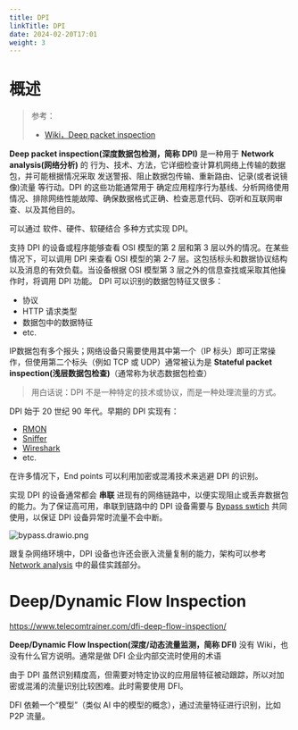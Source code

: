 ```yaml
---
title: DPI
linkTitle: DPI
date: 2024-02-20T17:01
weight: 3
---
```


# 概述

> 参考：
>
> - [Wiki，Deep packet inspection](https://en.wikipedia.org/wiki/Deep_packet_inspection)

**Deep packet inspection(深度数据包检测，简称 DPI)** 是一种用于 **Network analysis(网络分析)** 的 行为、技术、方法，它详细检查计算机网络上传输的数据包，并可能根据情况采取 发送警报、阻止数据包传输、重新路由、记录(或者说镜像)流量 等行动。DPI 的这些功能通常用于 确定应用程序行为基线、分析网络使用情况、排除网络性能故障、确保数据格式正确、检查恶意代码、窃听和互联网审查、以及其他目的。

可以通过 软件、硬件、软硬结合 多种方式实现 DPI。

支持 DPI 的设备或程序能够查看 OSI 模型的第 2 层和第 3 层以外的情况。在某些情况下，可以调用 DPI 来查看 OSI 模型的第 2-7 层。这包括标头和数据协议结构以及消息的有效负载。当设备根据 OSI 模型第 3 层之外的信息查找或采取其他操作时，将调用 DPI 功能。 DPI 可以识别的数据包特征又很多：

- 协议
- HTTP 请求类型
- 数据包中的数据特征
- etc.

IP数据包有多个报头；网络设备只需要使用其中第一个（IP 标头）即可正常操作，但使用第二个标头（例如 TCP 或 UDP）通常被认为是  **Stateful packet inspection(浅层数据包检查)**（通常称为状态数据包检查）

> 用白话说：DPI 不是一种特定的技术或协议，而是一种处理流量的方式。

DPI 始于 20 世纪 90 年代。早期的 DPI 实现有：

- [RMON](https://en.wikipedia.org/wiki/RMON "RMON")
- [Sniffer](https://en.wikipedia.org/wiki/Sniffer_(protocol_analyzer) "Sniffer (protocol analyzer)")
- [Wireshark](https://en.wikipedia.org/wiki/Wireshark "Wireshark")
- etc.

在许多情况下，End points 可以利用加密或混淆技术来逃避 DPI 的识别。

实现 DPI 的设备通常都会 **串联** 进现有的网络链路中，以便实现阻止或丢弃数据包的能力。为了保证高可用，串联到链路中的 DPI 设备需要与 [Bypass swtich](/docs/7.信息安全/Network%20analysis/Bypass%20swtich.md) 共同使用，以保证 DPI 设备异常时流量不会中断。

![bypass.drawio.png](https://notes-learning.oss-cn-beijing.aliyuncs.com/information_security/bypass_and_dpi_1.png)

跟复杂网络环境中，DPI 设备也许还会嵌入流量复制的能力，架构可以参考 [Network analysis](/docs/7.信息安全/Network%20analysis/Network%20analysis.md) 中的最佳实践部分。

# Deep/Dynamic Flow Inspection

https://www.telecomtrainer.com/dfi-deep-flow-inspection/

**Deep/Dynamic Flow Inspection(深度/动态流量监测，简称 DFI)** 没有 Wiki，也没有什么官方说明。通常是做 DFI 企业内部交流时使用的术语

由于 DPI 虽然识别精度高，但需要对特定协议的应用层特征被动跟踪，所以对加密或混淆的流量识别比较困难。此时需要使用 DFI。

DFI 依赖一个“模型”（类似 AI 中的模型的概念），通过流量特征进行识别，比如 P2P 流量。
